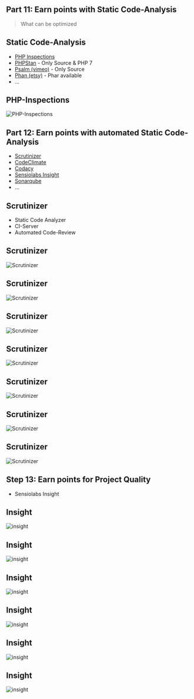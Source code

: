 ## Part 11: Earn points with Static Code-Analysis

> What can be optimized



## Static Code-Analysis

* [PHP Inspections](https://plugins.jetbrains.com/plugin/7622-php-inspections-ea-extended-)
* [PHPStan](https://github.com/phpstan/phpstan) - Only Source & PHP 7
* [Psalm (vimeo)](https://github.com/vimeo/psalm) - Only Source
* [Phan (etsy)](https://github.com/etsy/phan) - Phar available
* …



## PHP-Inspections

![PHP-Inspections](../base/img/EAExtended.png)



## Part 12: Earn points with automated Static Code-Analysis
 
* [Scrutinizer](https://scrutinizer.com)
* [CodeClimate](https://codeclimate.com)
* [Codacy](https://codacy.com)
* [Sensiolabs Insight](http://insight.sensiolabs.com)
* [Sonarqube](https://www.sonarqube.org)
* …



## Scrutinizer

* Static Code Analyzer
* CI-Server
* Automated Code-Review



## Scrutinizer

![Scrutinizer](../base/img/scrutinizer_1.png)



## Scrutinizer

![Scrutinizer](../base/img/scrutinizer_5.png)



## Scrutinizer

![Scrutinizer](../base/img/scrutinizer_6.png)




## Scrutinizer

![Scrutinizer](../base/img/scrutinizer_8.png)



## Scrutinizer

![Scrutinizer](../base/img/scrutinizer_9.png)



## Scrutinizer

![Scrutinizer](../base/img/scrutinizer_10.png)



## Scrutinizer

![Scrutinizer](../base/img/scrutinizer_11.png)




## Step 13: Earn points for Project Quality 

* Sensiolabs Insight



## Insight

![insight](../base/img/insight_1.png)




## Insight

![insight](../base/img/insight_5.png)





## Insight

![insight](../base/img/insight_7.png)



## Insight

![insight](../base/img/insight_8.png)



## Insight

![insight](../base/img/insight_9.png)



## Insight

![insight](../base/img/github_pr_with_insiight-check.png)
